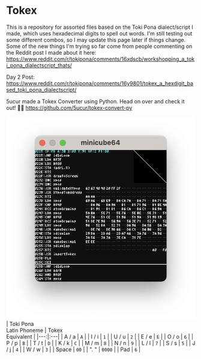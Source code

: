 # Tokex
This is a repository for assorted files based on the Toki Pona dialect/script I made, which uses hexadecimal digits to spell out words.  I'm still testing out some different combos, so I may update this page later if things change.  Some of the new things I'm trying so far come from people commenting on the Reddit post I made about it here: https://www.reddit.com/r/tokipona/comments/16xdscb/workshopping_a_toki_pona_dialectscript_thats/

Day 2 Post: https://www.reddit.com/r/tokipona/comments/16y9801/tokex_a_hexdigit_based_toki_pona_dialectscript/

5ucur made a Tokex Converter using Python.  Head on over and check it out! 👍🏻 https://github.com/5ucur/tokex-convert-py

![image](https://github.com/AbbyRead/Tokex/blob/c15dd30cc2e2f21eb22cd17ee8af7b8fdc93fada/Tokex%20in%20Minicube64.png)
| Toki Pona<br>Latin Phoneme | Tokex<br>Equivalent |
|---:|:---|
| A / a | `A` |
| I / i | `1` |
| U / u | `2` |
| E / e | `E` |
| O / o | `6` |
| P / p | `B` |
| T / t | `D` |
| K / k | `C` |
| M / m | `8` |
| N / n | `9` |
| L / l | `7` |
| S / s | `5` |
| J / j | `4` |
| W / w | `3` |
| Space | `00` |
| ". " | `0000` |
| Pad | `6` |

